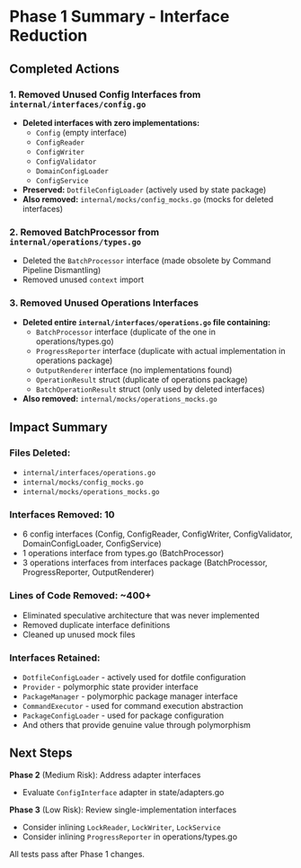 # Phase 1 Summary - Interface Reduction

## Completed Actions

### 1. Removed Unused Config Interfaces from `internal/interfaces/config.go`
- **Deleted interfaces with zero implementations:**
  - `Config` (empty interface)
  - `ConfigReader`
  - `ConfigWriter`
  - `ConfigValidator`
  - `DomainConfigLoader`
  - `ConfigService`
- **Preserved:** `DotfileConfigLoader` (actively used by state package)
- **Also removed:** `internal/mocks/config_mocks.go` (mocks for deleted interfaces)

### 2. Removed BatchProcessor from `internal/operations/types.go`
- Deleted the `BatchProcessor` interface (made obsolete by Command Pipeline Dismantling)
- Removed unused `context` import

### 3. Removed Unused Operations Interfaces
- **Deleted entire `internal/interfaces/operations.go` file containing:**
  - `BatchProcessor` interface (duplicate of the one in operations/types.go)
  - `ProgressReporter` interface (duplicate with actual implementation in operations package)
  - `OutputRenderer` interface (no implementations found)
  - `OperationResult` struct (duplicate of operations package)
  - `BatchOperationResult` struct (only used by deleted interfaces)
- **Also removed:** `internal/mocks/operations_mocks.go`

## Impact Summary

### Files Deleted:
- `internal/interfaces/operations.go`
- `internal/mocks/config_mocks.go`
- `internal/mocks/operations_mocks.go`

### Interfaces Removed: 10
- 6 config interfaces (Config, ConfigReader, ConfigWriter, ConfigValidator, DomainConfigLoader, ConfigService)
- 1 operations interface from types.go (BatchProcessor)
- 3 operations interfaces from interfaces package (BatchProcessor, ProgressReporter, OutputRenderer)

### Lines of Code Removed: ~400+
- Eliminated speculative architecture that was never implemented
- Removed duplicate interface definitions
- Cleaned up unused mock files

### Interfaces Retained:
- `DotfileConfigLoader` - actively used for dotfile configuration
- `Provider` - polymorphic state provider interface
- `PackageManager` - polymorphic package manager interface
- `CommandExecutor` - used for command execution abstraction
- `PackageConfigLoader` - used for package configuration
- And others that provide genuine value through polymorphism

## Next Steps

**Phase 2** (Medium Risk): Address adapter interfaces
- Evaluate `ConfigInterface` adapter in state/adapters.go

**Phase 3** (Low Risk): Review single-implementation interfaces
- Consider inlining `LockReader`, `LockWriter`, `LockService`
- Consider inlining `ProgressReporter` in operations/types.go

All tests pass after Phase 1 changes.
